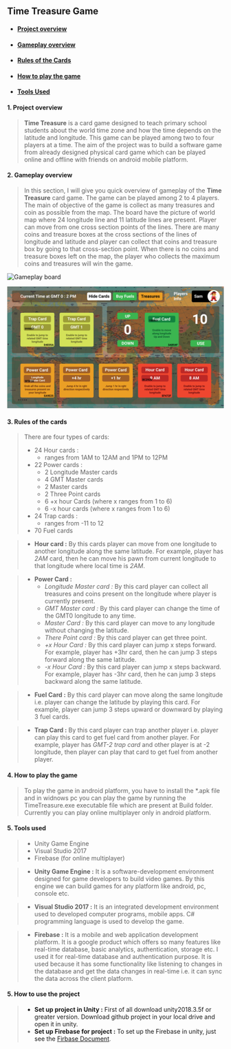 ## Time Treasure Game ##
* #### [Project overview](#project-overview) ####
* #### [Gameplay overview](#gameplay-overview) ####
* #### [Rules of the Cards](#rules-cards) ####
* #### [How to play the game](#how-to-play-in-platform) ####
* #### [Tools Used](#tools) ####


#### <a name="project-overview"/> 1. Project overview ####
>__Time Treasure__ is a card game designed to teach primary school students about the world time zone and how the time depends on the latitude and longitude. This game can be played among two to four players at a time. The aim of the project was to build a software game from already designed physical card game which can be played online and offline with friends on android mobile platform.

#### <a name="gameplay-overview"/> 2. Gameplay overview ####
>In this section, I will give you quick overview of gameplay of the __Time Treasure__ card game. The game can be played among 2 to 4 players. The main of objective of the game is collect as many treasures and coin as possible from the map. The board have the picture of world map where 24 longitude line and 11 latitude lines are present. Player can move from one cross section points of the lines. There are many coins and treasure boxes at the cross sections of the lines of longitude and latitude and player can collect that coins and treasure box by going to that cross-section point. When there is no coins and treasure boxes left on the map, the player who collects the maximum coins and treasures will win the game.

![Gameplay board](https://firebasestorage.googleapis.com/v0/b/timetreasure-3303a.appspot.com/o/TimeTreasureGameplay.PNG?alt=media&token=76adc322-8823-47f1-8773-618a67af1cef)

![Game UI](https://github.com/RanjanBa/TimeTreasureGame/blob/master/Assets/Art/ui-cards.jpg)

#### <a name="rules-cards"/> 3. Rules of the cards ####
>There are four types of cards:
>* 24 Hour cards :
>   * ranges from 1AM to 12AM and 1PM to 12PM
>* 22 Power cards :
>   * 2 Longitude Master cards
>   * 4 GMT Master cards
>   * 2 Master cards
>   * 2 Three Point cards
>   * 6 +x hour Cards (where x ranges from 1 to 6)
>   * 6 -x hour cards (where x ranges from 1 to 6)
>* 24 Trap cards :
>   * ranges from -11 to 12
>* 70 Fuel cards

>* __Hour card :__ By this cards player can move from one longitude to another longitude along the same latitude. For example, player has _2AM_ card, then he can move his pawn from current longitude to that longitude where local time is _2AM_.

>* __Power Card :__
>   * _Longitude Master card :_ By this card player can collect all treasures and coins present on the longitude where player is currently present.
>   * _GMT Master card :_ By this card player can change the time of the GMT0 longitude to any time.
>   * _Master Card :_ By this card player can move to any longitude without changing the latitude.
>   * _There Point card :_ By this card player can get three point.
>   * _+x Hour Card :_ By this card player can jump x steps forward. For example, player has +3hr card, then he can jump 3 steps forward along the same latitude.
>   * _-x Hour Card :_ By this card player can jump x steps backward. For example, player has -3hr card, then he can jump 3 steps backward along the same latitude.

>* __Fuel Card :__ By this card player can move along the same longitude i.e. player can change the latitude by playing this card. For example, player can jump 3 steps upward or downward by playing 3 fuel cards.

>* __Trap Card :__ By this card player can trap another player i.e. player can play this card to get fuel card from another player. For example, player has _GMT-2 trap card_ and other player is at -2 longitude, then player can play that card to get fuel from another player.


#### <a name="how-to-play-in-platform"/> 4. How to play the game ####
>To play the game in android platform, you have to install the \*.apk file  and in widnows pc you can play the game by running the TimeTreasure.exe executable file which are present at Build folder. Currently you can play online multiplayer only in android platform.

#### <a name="tools"/> 5. Tools used ####
>
>  * Unity Game Engine
>  * Visual Studio 2017
>  * Firebase (for online multiplayer)

>  * __Unity Game Engine :__ It is a software-development environment designed for game developers to build video games. By this engine we can build games for any platform like android, pc, console etc.

>  * __Visual Studio 2017 :__ It is an integrated development environment used to developed computer programs, mobile apps. C# programming language is used to develop the game.

>  * __Firebase :__ It is a mobile and web application development platform. It is a google product which offers so many features like real-time database, basic analytics, authentication, storage etc. I used it for real-time database and authentication purpose.
It is used because it has some functionality like listening to changes in the database and get the data changes in real-time i.e. it can sync the data across the client platform.

#### <a name="how-to-use"/> 5. How to use the project ####
> * __Set up project in Unity :__ First of all download unity2018.3.5f or greater version. Download github project in your local drive and open it in unity.
> * __Set up Firebase for project :__ To set up the Firebase in unity, just see the [Firbase Document](https://firebase.google.com/docs/unity/setup).
